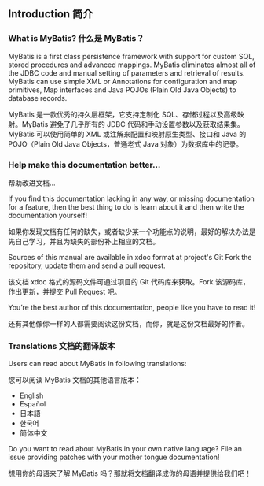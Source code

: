## Introduction 简介
### What is MyBatis? 什么是 MyBatis？
MyBatis is a first class persistence framework with support for custom SQL, stored procedures and advanced mappings. MyBatis eliminates almost all of the JDBC code and manual setting of parameters and retrieval of results. MyBatis can use simple XML or Annotations for configuration and map primitives, Map interfaces and Java POJOs (Plain Old Java Objects) to database records.

MyBatis 是一款优秀的持久层框架，它支持定制化 SQL、存储过程以及高级映射。MyBatis 避免了几乎所有的 JDBC 代码和手动设置参数以及获取结果集。MyBatis 可以使用简单的 XML 或注解来配置和映射原生类型、接口和 Java 的 POJO（Plain Old Java Objects，普通老式 Java 对象）为数据库中的记录。

### Help make this documentation better…
帮助改进文档...

If you find this documentation lacking in any way, or missing documentation for a feature, then the best thing to do is learn about it and then write the documentation yourself!

如果你发现文档有任何的缺失，或者缺少某一个功能点的说明，最好的解决办法是先自己学习，并且为缺失的部份补上相应的文档。

Sources of this manual are available in xdoc format at project's Git Fork the repository, update them and send a pull request.

该文档 xdoc 格式的源码文件可通过项目的 Git 代码库来获取。Fork 该源码库，作出更新，并提交 Pull Request 吧。

You’re the best author of this documentation, people like you have to read it!

还有其他像你一样的人都需要阅读这份文档，而你，就是这份文档最好的作者。

### Translations 文档的翻译版本
Users can read about MyBatis in following translations:

您可以阅读 MyBatis 文档的其他语言版本：

* English
* Español
* 日本語
* 한국어
* 简体中文

Do you want to read about MyBatis in your own native language? File an issue providing patches with your mother tongue documentation!

想用你的母语来了解 MyBatis 吗？那就将文档翻译成你的母语并提供给我们吧！


















